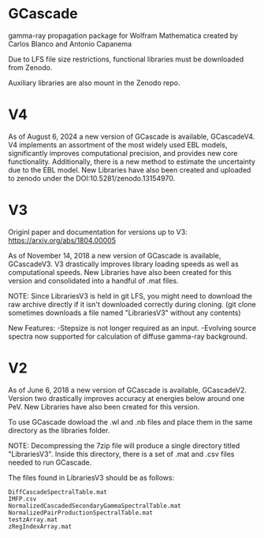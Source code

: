 # GCascade
gamma-ray propagation package for Wolfram Mathematica created by Carlos Blanco and Antonio Capanema

Due to LFS file size restrictions, functional libraries must be downloaded from Zenodo. 

Auxiliary libraries are also mount in the Zenodo repo. 

# V4

As of August 6, 2024 a new version of GCascade is available, GCascadeV4. V4 implements an assortment of the most widely used EBL models, significantly improves computational precision, and provides new core functionality. Additionally, there is a new method to estimate the uncertainty due to the EBL model. New Libraries have also been created and uploaded to zenodo under the DOI:10.5281/zenodo.13154970. 


# V3

Originl paper and documentation for versions up to V3: https://arxiv.org/abs/1804.00005

As of November 14, 2018 a new version of GCascade is available, GCascadeV3. V3 drastically improves library loading speeds as well as computational speeds. New Libraries have also been created for this version and consolidated into a handful of .mat files.

NOTE: Since LibrariesV3 is held in git LFS, you might need to download the raw archive directly if it isn't downloaded correctly during cloning. (git clone sometimes downloads a file named "LibrariesV3" without any contents) 

New Features:
-Stepsize is not longer required as an input.
-Evolving source spectra now supported for calculation of diffuse gamma-ray background.


# V2
As of June 6, 2018 a new version of GCascade is available, GCascadeV2. Version two drastically improves accuracy at energies below around one PeV. New Libraries have also been created for this version.


 

To use GCascade dowload the .wl and .nb files and place them in the same directory as the libraries folder.

NOTE: Decompressing the 7zip file will produce a single directory titled "LibrariesV3". Inside this directory, there is a set of .mat and .csv files needed to run GCascade. 

The files found in LibrariesV3 should be as follows:

	DiffCascadeSpectralTable.mat
	IMFP.csv
	NormalizedCascadedSecondaryGammaSpectralTable.mat
	NormalizedPairProductionSpectralTable.mat
	testzArray.mat
	zRegIndexArray.mat
